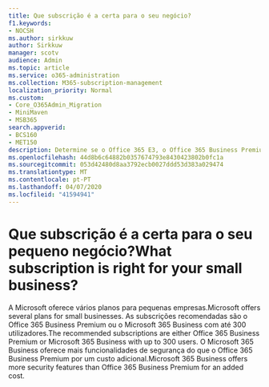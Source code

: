 ```yaml
---
title: Que subscrição é a certa para o seu negócio?
f1.keywords:
- NOCSH
ms.author: sirkkuw
author: Sirkkuw
manager: scotv
audience: Admin
ms.topic: article
ms.service: o365-administration
ms.collection: M365-subscription-management
localization_priority: Normal
ms.custom:
- Core_O365Admin_Migration
- MiniMaven
- MSB365
search.appverid:
- BCS160
- MET150
description: Determine se o Office 365 E3, o Office 365 Business Premium ou o Microsoft 365 Business são adequados para o seu negócio.
ms.openlocfilehash: 44d8b6c64882b0357674793e8430423802b0fc1a
ms.sourcegitcommit: 053d42480d8aa3792ecb0027ddd53d383a029474
ms.translationtype: MT
ms.contentlocale: pt-PT
ms.lasthandoff: 04/07/2020
ms.locfileid: "41594941"
---
```

# <a name="what-subscription-is-right-for-your-small-business"></a><span data-ttu-id="31d0b-103">Que subscrição é a certa para o seu pequeno negócio?</span><span class="sxs-lookup"><span data-stu-id="31d0b-103">What subscription is right for your small business?</span></span>

<span data-ttu-id="31d0b-104">A Microsoft oferece vários planos para pequenas empresas.</span><span class="sxs-lookup"><span data-stu-id="31d0b-104">Microsoft offers several plans for small businesses.</span></span> <span data-ttu-id="31d0b-105">As subscrições recomendadas são o Office 365 Business Premium ou o Microsoft 365 Business com até 300 utilizadores.</span><span class="sxs-lookup"><span data-stu-id="31d0b-105">The recommended subscriptions are either Office 365 Business Premium or Microsoft 365 Business with up to 300 users.</span></span> <span data-ttu-id="31d0b-106">O Microsoft 365 Business oferece mais funcionalidades de segurança do que o Office 365 Business Premium por um custo adicional.</span><span class="sxs-lookup"><span data-stu-id="31d0b-106">Microsoft 365 Business offers more security features than Office 365 Business Premium for an added cost.</span></span>
